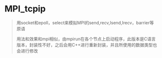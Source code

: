 # MPI_tcpip
> 用socket和epoll，select来模拟MPI的send,recv,Isend,Irecv，barrier等原语
> 
> 用法和效果和mpi相似，由mpirun在各个节点上启动程序，此版本是C语言版本，封装性不好，之后会用C++进行重新封装，并且所使用的数据类型也会进行修改
